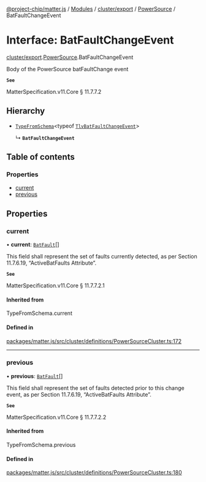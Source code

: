 [@project-chip/matter.js](../README.md) / [Modules](../modules.md) / [cluster/export](../modules/cluster_export.md) / [PowerSource](../modules/cluster_export.PowerSource.md) / BatFaultChangeEvent

# Interface: BatFaultChangeEvent

[cluster/export](../modules/cluster_export.md).[PowerSource](../modules/cluster_export.PowerSource.md).BatFaultChangeEvent

Body of the PowerSource batFaultChange event

**`See`**

MatterSpecification.v11.Core § 11.7.7.2

## Hierarchy

- [`TypeFromSchema`](../modules/tlv_export.md#typefromschema)\<typeof [`TlvBatFaultChangeEvent`](../modules/cluster_export.PowerSource.md#tlvbatfaultchangeevent)\>

  ↳ **`BatFaultChangeEvent`**

## Table of contents

### Properties

- [current](cluster_export.PowerSource.BatFaultChangeEvent.md#current)
- [previous](cluster_export.PowerSource.BatFaultChangeEvent.md#previous)

## Properties

### current

• **current**: [`BatFault`](../enums/cluster_export.PowerSource.BatFault.md)[]

This field shall represent the set of faults currently detected, as per Section 11.7.6.19, “ActiveBatFaults
Attribute”.

**`See`**

MatterSpecification.v11.Core § 11.7.7.2.1

#### Inherited from

TypeFromSchema.current

#### Defined in

[packages/matter.js/src/cluster/definitions/PowerSourceCluster.ts:172](https://github.com/project-chip/matter.js/blob/0c058ae17fdba4c0b89b8b13c309011d51782299/packages/matter.js/src/cluster/definitions/PowerSourceCluster.ts#L172)

___

### previous

• **previous**: [`BatFault`](../enums/cluster_export.PowerSource.BatFault.md)[]

This field shall represent the set of faults detected prior to this change event, as per Section 11.7.6.19,
“ActiveBatFaults Attribute”.

**`See`**

MatterSpecification.v11.Core § 11.7.7.2.2

#### Inherited from

TypeFromSchema.previous

#### Defined in

[packages/matter.js/src/cluster/definitions/PowerSourceCluster.ts:180](https://github.com/project-chip/matter.js/blob/0c058ae17fdba4c0b89b8b13c309011d51782299/packages/matter.js/src/cluster/definitions/PowerSourceCluster.ts#L180)
